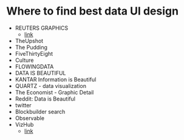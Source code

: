 # Where to find best data UI design
- REUTERS GRAPHICS
  - [link](https://graphics.reuters.com/)
- TheUpshot
- The Pudding
- FiveThirtyEight
- Culture
- FLOWINGDATA
- DATA IS BEAUTIFUL
- KANTAR Information is Beautiful
- QUARTZ - data visualization
- The Economist - Graphic Detail
- Reddit: Data is Beautiful
- twitter
- Blockbuilder search
- Observable
- VizHub
  - [link](https://vizhub.com/)